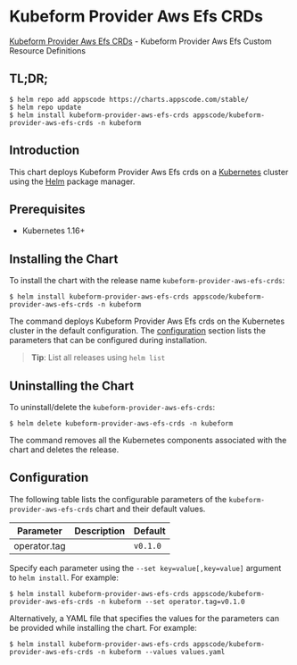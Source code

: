 # Kubeform Provider Aws Efs CRDs

[Kubeform Provider Aws Efs CRDs](https://github.com/kubeform) - Kubeform Provider Aws Efs Custom Resource Definitions

## TL;DR;

```console
$ helm repo add appscode https://charts.appscode.com/stable/
$ helm repo update
$ helm install kubeform-provider-aws-efs-crds appscode/kubeform-provider-aws-efs-crds -n kubeform
```

## Introduction

This chart deploys Kubeform Provider Aws Efs crds on a [Kubernetes](http://kubernetes.io) cluster using the [Helm](https://helm.sh) package manager.

## Prerequisites

- Kubernetes 1.16+

## Installing the Chart

To install the chart with the release name `kubeform-provider-aws-efs-crds`:

```console
$ helm install kubeform-provider-aws-efs-crds appscode/kubeform-provider-aws-efs-crds -n kubeform
```

The command deploys Kubeform Provider Aws Efs crds on the Kubernetes cluster in the default configuration. The [configuration](#configuration) section lists the parameters that can be configured during installation.

> **Tip**: List all releases using `helm list`

## Uninstalling the Chart

To uninstall/delete the `kubeform-provider-aws-efs-crds`:

```console
$ helm delete kubeform-provider-aws-efs-crds -n kubeform
```

The command removes all the Kubernetes components associated with the chart and deletes the release.

## Configuration

The following table lists the configurable parameters of the `kubeform-provider-aws-efs-crds` chart and their default values.

|  Parameter   | Description | Default  |
|--------------|-------------|----------|
| operator.tag |             | `v0.1.0` |


Specify each parameter using the `--set key=value[,key=value]` argument to `helm install`. For example:

```console
$ helm install kubeform-provider-aws-efs-crds appscode/kubeform-provider-aws-efs-crds -n kubeform --set operator.tag=v0.1.0
```

Alternatively, a YAML file that specifies the values for the parameters can be provided while
installing the chart. For example:

```console
$ helm install kubeform-provider-aws-efs-crds appscode/kubeform-provider-aws-efs-crds -n kubeform --values values.yaml
```
